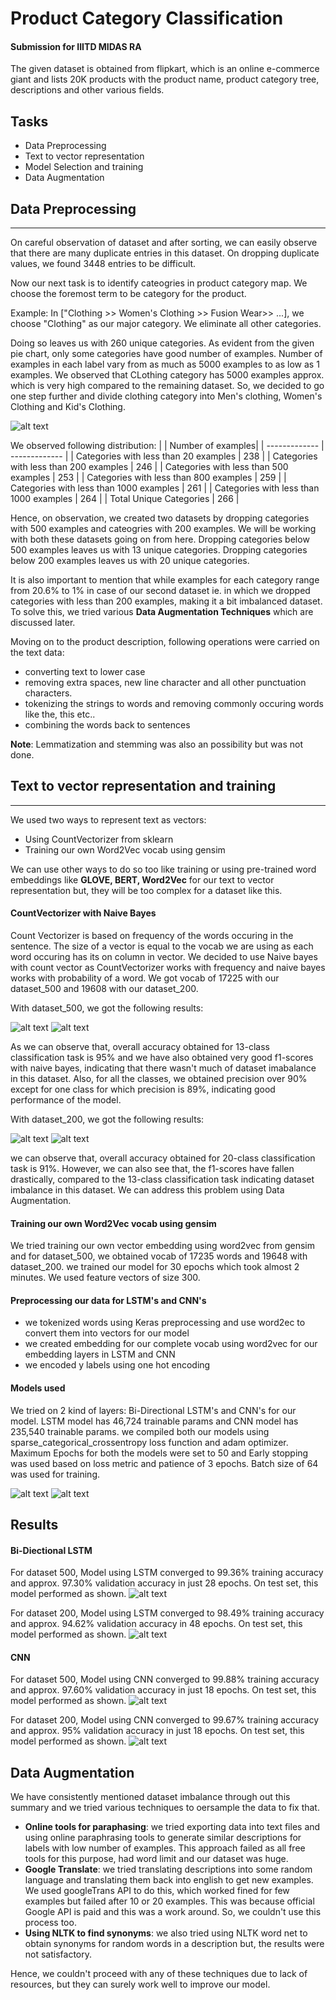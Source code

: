 # Product Category Classification
#### Submission for IIITD MIDAS RA

The given dataset is obtained from flipkart, which is an online e-commerce giant and lists 20K products with the product name, product category tree, descriptions and other various fields. 

## Tasks

- Data Preprocessing
- Text to vector representation
- Model Selection and training
- Data Augmentation


## Data Preprocessing
----
On careful observation of dataset and after sorting, we can easily observe that there are many duplicate entries in this dataset. On dropping duplicate values, we found 3448 entries to be difficult. 
 
Now our next task is to identify cateogries in product category map. We choose the foremost term to be category for the product. 

Example: 
In ["Clothing >> Women's Clothing >> Fusion Wear>> ...], we choose "Clothing" as our major category. We eliminate all other categories.

Doing so leaves us with 260 unique categories. As evident from the given pie chart, only some categories have good number of examples. Number of examples in each label vary from as much as 5000 examples to as low as 1 examples. We observed that CLothing category has 5000 examples approx. which is very high compared to the remaining dataset. So, we decided to go one step further and divide clothing category into Men's clothing, Women's Clothing and Kid's Clothing.


![alt text](./docs/pie_categories.png "Category Distribution in raw data")


We observed following distribution:
|   | Number of examples|
| ------------- | ------------- |
| Categories with less than 20 examples  | 238 |
| Categories with less than 200 examples  | 246  |
| Categories with less than 500 examples  | 253  |
| Categories with less than 800 examples  | 259 |
| Categories with less than 1000 examples  | 261 |
| Categories with less than 1000 examples  | 264 |
| Total Unique Categories  | 266 |


Hence, on observation, we created two datasets by dropping categories with 500 examples and cateogries with 200 examples. We will be working with both these datasets going on from here. Dropping categories below 500 examples leaves us with 13 unique categories. Dropping categories below 200 examples leaves us with 20 unique categories. 

It is also important to mention that while examples for each category range from 20.6% to 1% in case of our second dataset ie. in which we dropped categories with less than 200 examples, making it a bit imbalanced dataset. To solve this, we tried various **Data Augmentation Techniques** which are discussed later.

Moving on to the product description, following operations were carried on the text data: 
- converting text to lower case
- removing extra spaces, new line character and all other punctuation characters.
- tokenizing the strings to words and removing commonly occuring words like the, this etc..
- combining the words back to sentences

**Note**: Lemmatization and stemming was also an possibility but was not done.


## Text to vector representation and training
----
We used two ways to represent text as vectors:
- Using CountVectorizer from sklearn
- Training our own Word2Vec vocab using gensim

We can use other ways to do so too like training or using pre-trained word embeddings like **GLOVE, BERT, Word2Vec** for our text to vector representation but, they will be too complex for a dataset like this.

#### CountVectorizer with Naive Bayes
Count Vectorizer is based on frequency of the words occuring in the sentence. The size of a vector is equal to the vocab we are using as each word occuring has its on column in vector. We decided to use Naive bayes with count vector as CountVectorizer works with frequency and naive bayes works with probability of a word.
We got vocab of 17225 with our dataset\_500 and 19608 with our dataset\_200.

With dataset\_500, we got the following results:


![alt text](./docs/classification_report_naive_500.png "Classification report using multinomial with dataset_500")
![alt text](./docs/confusion_matrix_naive_500.png "confusion matrix usig naive bayes with dataset_500")

As we can observe that, overall accuracy obtained for 13-class classification task is 95% and we have also obtained very good f1-scores with naive bayes, indicating that there wasn't much of dataset imabalance in this dataset. Also, for all the classes, we obtained precision over 90% except for one class for which precision is 89%, indicating good performance of the model.

With dataset\_200, we got the following results:


![alt text](./docs/classification_report_naive_200.png "Classification report using multinomial with dataset_200")
![alt text](./docs/confusion_matrix_naive_200.png "confusion matrix usig naive bayes with dataset_200")


we can observe that, overall accuracy obtained for 20-class classification task is 91%. However, we can also see that, the f1-scores have fallen drastically, compared to the 13-class classification task indicating dataset imbalance in this dataset. 
We can address this problem using Data Augmentation.

#### Training our own Word2Vec vocab using gensim
We tried training our own vector embedding using word2vec from gensim and for dataset\_500, we obtained vocab of 17235 words and 19648 with dataset\_200. we trained our model for 30 epochs which took almost 2 minutes. We used feature vectors of size 300.

#### Preprocessing our data for LSTM's and CNN's
- we tokenized words using Keras preprocessing and use word2ec to convert them into vectors for our model
- we created embedding for our complete vocab using word2vec for our embedding layers in LSTM and CNN
- we encoded y labels using one hot encoding

#### Models used

We tried on 2 kind of layers: Bi-Directional LSTM's and CNN's for our model. LSTM model has 46,724 trainable params and CNN model has 235,540 trainable params. we compiled both our models using sparse_categorical_crossentropy loss function and adam optimizer. Maximum Epochs for both the models were set to 50 and Early stopping was used based on loss metric and patience of 3 epochs. Batch size of 64 was used for training.


![alt text](./docs/model_lstm.png "LSTM Model")
![alt text](./docs/model_cnn.png "CNN Model")

## Results
#### Bi-Diectional LSTM
For dataset 500, Model using LSTM converged to  99.36% training accuracy and approx. 97.30% validation accuracy in just 28 epochs. On test set, this model performed as shown.
![alt text](./docs/classification_report_lstm_500.png "classification_report_lstm_500")

For dataset 200, Model using LSTM converged to 98.49% training accuracy and approx. 94.62% validation accuracy in 48 epochs. On test set, this model performed as shown.
![alt text](./docs/classification_report_lstm_200.png "classification_report_lstm_200")


#### CNN
For dataset 500, Model using CNN converged to  99.88% training accuracy and approx. 97.60% validation accuracy in just 18 epochs. On test set, this model performed as shown.
![alt text](./docs/classification_report_cnn_500.png "classification_report_cnn_500")

For dataset 200, Model using CNN converged to  99.67% training accuracy and approx. 95% validation accuracy in just 18 epochs. On test set, this model performed as shown.
![alt text](./docs/classification_report_cnn_200.png "classification_report_cnn_200")


## Data Augmentation

We have consistently mentioned dataset imbalance through out this summary and we tried various techniques to oersample the data to fix that.

- **Online tools for paraphasing**: we tried exporting data into text files and using online paraphrasing tools to generate similar descriptions for labels with low number of examples. This approach failed as all free tools for this purpose, had word limit and our dataset was huge.
- **Google Translate**: we tried translating descriptions into some random language and translating them back into english to get new examples. We used googleTrans API to do this, which worked fined for few examples but failed after 10 or 20 examples. This was because official Google API is paid and this was a work around. So, we couldn't use this process too.
- **Using NLTK to find synonyms**: we also tried using NLTK word net to obtain synonyms for random words in a description but, the results were not satisfactory.

Hence, we couldn't proceed with any of these techniques due to lack of resources, but they can surely work well to improve our model.
